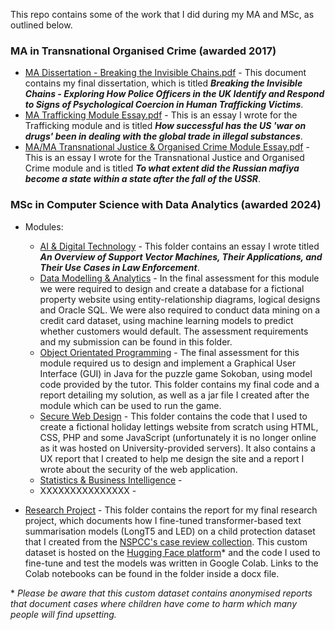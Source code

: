 This repo contains some of the work that I did during my MA and MSc, as outlined below.

### MA in Transnational Organised Crime (awarded 2017)
* [MA Dissertation - Breaking the Invisible Chains.pdf](https://github.com/sc6156/academic-work/blob/main/MA/MA%20Dissertation%20-%20Breaking%20the%20Invisible%20Chains.pdf) - This document contains my final dissertation, which is titled ***Breaking the Invisible Chains - Exploring How Police Officers in the UK Identify and Respond to Signs of Psychological Coercion in Human Trafficking Victims***.
* [MA Trafficking Module Essay.pdf](https://github.com/sc6156/academic-work/blob/main/MA/MA%20Trafficking%20Module%20Essay.pdf) - This is an essay I wrote for the Trafficking module and is titled ***How successful has the US 'war on drugs' been in dealing with the global trade in illegal substances***. 
* [MA/MA Transnational Justice & Organised Crime Module Essay.pdf](https://github.com/sc6156/academic-work/blob/main/MA/MA%20Transnational%20Justice%20%26%20Organised%20Crime%20Module%20Essay.pdf) - This is an essay I wrote for the Transnational Justice and Organised Crime module and is titled ***To what extent did the Russian mafiya become a state within a state after the fall of the USSR***.

### MSc in Computer Science with Data Analytics (awarded 2024)
* Modules:
  * [AI & Digital Technology](https://github.com/sc6156/academic-work/tree/main/MSc/Modules/AI%20%26%20Digital%20Technology) - This folder contains an essay I wrote titled ***An Overview of Support Vector Machines, Their Applications, and Their Use Cases in Law Enforcement***.
  * [Data Modelling & Analytics](https://github.com/sc6156/academic-work/tree/main/MSc/Modules/Data%20Modelling%20%26%20Analytics) - In the final assessment for this module we were required to design and create a database for a fictional property website using entity-relationship diagrams, logical designs and Oracle SQL. We were also required to conduct data mining on a credit card dataset, using machine learning models to predict whether customers would default. The assessment requirements and my submission can be found in this folder.
  * [Object Orientated Programming](https://github.com/sc6156/academic-work/tree/main/MSc/Modules/OOP%20-%20Sokoban) - The final assessment for this module required us to design and implement a Graphical User Interface (GUI) in Java for the puzzle game Sokoban, using model code provided by the tutor. This folder contains my final code and a report detailing my solution, as well as a jar file I created after the module which can be used to run the game.
  * [Secure Web Design](https://github.com/sc6156/academic-work/tree/main/MSc/Modules/Secure%20Web%20Design%20-%20Coorie) - This folder contains the code that I used to create a fictional holiday lettings website from scratch using HTML, CSS, PHP and some JavaScript (unfortunately it is no longer online as it was hosted on University-provided servers). It also contains a UX report that I created to help me design the site and a report I wrote about the security of the web application.  
  * [Statistics & Business Intelligence](https://github.com/sc6156/academic-work/tree/main/MSc/Modules/Statistics%20%26%20Business%20Intelligence) -
  * XXXXXXXXXXXXXXX -
    
* [Research Project](https://github.com/sc6156/academic-work/tree/main/MSc/Research%20Project) - This folder contains the report for my final research project, which documents how I fine-tuned transformer-based text summarisation models (LongT5 and LED) on a child protection dataset that I created from the [NSPCC's case review collection](https://learning.nspcc.org.uk/case-reviews/national-case-review-repository). This custom dataset is hosted on the [Hugging Face platform](https://huggingface.co/datasets/scott156/NSPCC_dataset)* and the code I used to fine-tune and test the models was written in Google Colab. Links to the Colab notebooks can be found in the folder inside a docx file.

\* *Please be aware that this custom dataset contains anonymised reports that document cases where children have come to harm which many people will find upsetting.*
